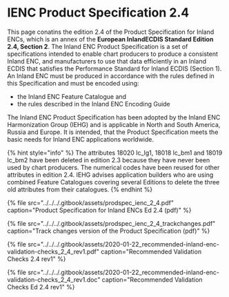 # IENC Product Specification 2.4

This page conatins the edition 2.4 of the Product Specification for Inland ENCs, which is an annex of the **European InlandECDIS Standard Edition 2.4, Section 2**. The Inland ENC Product Specification is a set of specifications intended to enable chart producers to produce a consistent Inland ENC, and manufacturers to use that data efficiently in an Inland ECDIS that satisfies the Performance Standard for Inland ECDIS \(Section 1\). An Inland ENC must be produced in accordance with the rules defined in this Specification and must be encoded using:

* the Inland ENC Feature Catalogue and
* the rules described in the Inland ENC Encoding Guide

The Inland ENC Product Specification has been adopted by the Inland ENC Harmonization Group \(IEHG\) and is applicable in North and South America, Russia and Europe. It is intended, that the Product Specification meets the basic needs for Inland ENC applications worldwide. 

{% hint style="info" %}
The attributes 18020 lc\_lg1, 18018 lc\_bm1 and 18019 lc\_bm2 have been deleted in edition 2.3 because they have never been used by chart producers. The numerical codes have been reused for other attributes in edition 2.4. IEHG advises application builders who are using combined Feature Catalogues covering several Editions to delete the three old attributes from their catalogues.
{% endhint %}

{% file src="../../../.gitbook/assets/prodspec\_ienc\_2\_4.pdf" caption="Product Specification for Inland ENCs Ed 2.4 \(pdf\)" %}

{% file src="../../../.gitbook/assets/prodspec\_ienc\_2\_4\_trackchanges.pdf" caption="Track changes version of the Product Specification \(pdf\)" %}

{% file src="../../../.gitbook/assets/2020-01-22\_recommended-inland-enc-validation-checks\_2\_4\_rev1.pdf" caption="Recommended Validation Checks 2.4 rev1" %}

{% file src="../../../.gitbook/assets/2020-01-22\_recommended-inland-enc-validation-checks\_2\_4\_rev1.doc" caption="Recommended Validation Checks Ed 2.4 rev1" %}



